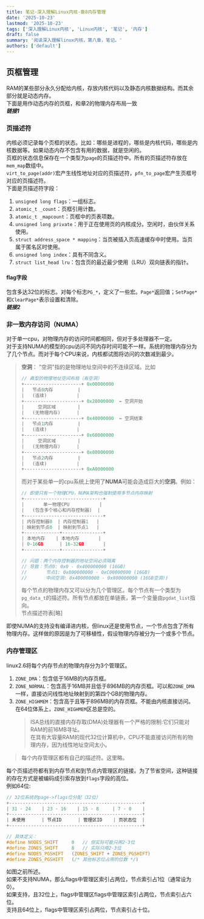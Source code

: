 ```yaml
---
title: 笔记-深入理解Linux内核-章8内存管理
date: '2025-10-23'
lastmod: '2025-10-23'
tags: ['深入理解Linux内核', 'Linux内核', '笔记', '内存']
draft: false
summary: '阅读深入理解linux内核，第八章，笔记。'
authors: ['default']
---
```


## 页框管理

RAM的某些部分永久分配给内核，存放内核代码以及静态内核数据结构。而其余部分就是动态内存。  
下面是用作动态内存的页框，和章2的物理内存布局一致  
**_链接1_**

### 页描述符

内核必须记录每个页框的状态。比如：哪些是进程的，哪些是内核代码，哪些是内核数据等。如果动态内存不包含有用的数据，就是空闲的。  
页框的状态信息保存在一个类型为`page`的页描述符中。所有的页描述符存放在`mem_map`数组中。  
`virt_to_page(addr)`宏产生线性地址对应的页描述符，`pfn_to_page`宏产生页框号对应的页描述符。  
下面是页描述符字段：

1. `unsigned long flags`：一组标志。
2. `atomic_t _count`：页框引用计数。
3. `atomic_t _mapcount`：页框中的页表项数。
4. `unsigned long private`：用于正在使用页的内核成分。空闲时，由伙伴关系使用。
5. `struct address_space * mapping`：当页被插入页高速缓存中时使用。当页属于匿名区时使用。
6. `unsigned long index`：具有不同含义。
7. `struct list_head lru`：包含页的最近最少使用（LRU）双向链表的指针。

#### **flag**字段

包含多达32位的标志。对每个标志`PG_*`，定义了一些宏。`Page*`返回值；`SetPage*`和`ClearPage*`表示设置和清除。  
**_链接2_**

### 非一致内存访问（NUMA）

对于单一cpu，对物理内存的访问时间都相同，但对于多处理器不一定。  
对于支持NUMA的模型的cpu访问不同内存时间可能不一样。系统的物理内存分为了几个节点。而对于每个CPU来说，内核都试图将访问的次数减到最少。

> **空洞**：
> "空洞"指的是物理地址空间中的不连续区域。比如
>
> ```c
> // 典型的物理地址空间布局（有空洞）
> +---------------------+ 0x00000000
> |   节点0内存         |
> |   (连续)           |
> +---------------------+ 0x20000000  ← 空洞开始
> |     空洞区域        |
> |   (无物理内存)      |
> +---------------------+ 0x40000000  ← 空洞结束
> |   节点1内存         |
> |   (连续)           |
> +---------------------+ 0x60000000
> |     空洞区域        |
> |   (无物理内存)      |
> +---------------------+ 0x80000000
> |   节点2内存         |
> |   (连续)           |
> +---------------------+ 0xA0000000
> ```
>
> 而对于某些单一的cpu系统上使用了**NUMA**可能会造成巨大的**空洞**。例如：
>
> ```c
> // 即使只有一个物理CPU，NUMA架构也强制使用多节点内存映射
> +-----------------------------+
> |       单一物理CPU           |
> |   (包含多个核心和内存控制器)  |
> +-----------------------------+
> | 内存控制器0  | 内存控制器1   |
> | 映射到节点0  | 映射到节点1   |
> +-------------+---------------+
> | 本地内存    | 本地内存       |
> | 0-16GB      | 16-32GB       |
> +-------------+---------------+
>
> // 问题：两个内存控制器的地址空间必须隔离
> // 导致：节点0: 0x0 - 0x400000000 (16GB)
> //       节点1: 0x800000000 - 0xC00000000 (16GB)
> //       中间空洞: 0x400000000 - 0x800000000 (16GB空洞!)
> ```
>
> 每个节点的物理内存又可以分为几个管理区。每个节点有一个类型为`pg_data_t`的描述符。所有节点都放在单链表，第一个变量由`pgdat_list`指向。  
> 节点描述符表[略]

即使NUMA的支持没有编译进内核，但linux还是使用节点，一个节点包含了所有物理内存。这样做的原因是为了可移植性，假设物理内存被分为一个或多个节点。

### 内存管理区

linux2.6将每个内存节点的物理内存分为3个管理区。

1. `ZONE_DMA`：包含低于16MB的内存页框。
2. `ZONE_NORMAL`：包含高于16MB并且低于896MB的内存页框。可以和`ZONE_DMA`一样，直接访问线性地址映射到的第四个GB的物理内存。
3. `ZONE_HIGHMEM`：包含高于且等于896MB的内存页框。不能由内核直接访问。在64位体系上，`ZONE_HIGHMEM`区总是空的。
   > ISA总线的直接内存存取(DMA)处理器有一个严格的限制:它们只能对RAM的前16MB寻址。  
   > 在具有大容量RAM的现代32位计算机中，CPU不能直接访问所有的物理内存，因为线性地址空间太小。

> 每个内存管理区都有自己的描述符。这里略。

每个页描述符都有到内存节点和到节点内管理区的链接。为了节省空间，这种链接的存在方式是被编码成引索存放到`flags`字段的高位。  
例如64位:

```c
// 32位系统的page->flags位分配（32位）
+-------------------------------------------------+
| 31 - 24    | 23 - 16    | 15 - 8     | 7 - 0    |
+-------------------------------------------------+
| 未使用      | 节点ID      | 管理区ID    | 页状态位  |
+-------------------------------------------------+

// 具体定义：
#define NODES_SHIFT     8   // 但实际可能只用2-3位
#define ZONES_SHIFT     8   // 实际只用2-3位
#define NODES_PGSHIFT   (ZONES_SHIFT + ZONES_PGSHIFT)
#define ZONES_PGSHIFT   (/* 其他标志位占用的位数 */)
```

如图之前所述。  
如果不支持NUMA，那么flags中管理区索引占两位，节点索引占1位（通常设为0）。  
如果支持，且32位上，flags中管理区flags中管理区索引占两位，节点索引占六位。  
支持且64位上，flags中管理区索引占两位，节点索引占十位。
